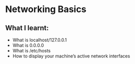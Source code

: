 # Networking Basics

## What I learnt:
- What is localhost/127.0.0.1
- What is 0.0.0.0
- What is /etc/hosts
- How to display your machine’s active network interfaces
